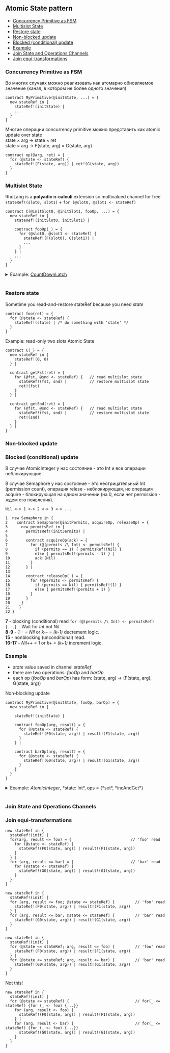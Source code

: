 ## Atomic State pattern

- [Concurrency Primitive as FSM](#concurrency-primitive-as-fsm)
- [Multislot State](#multislot-state)  
- [Restore state](atomic-state.md#restore-state)  
- [Non-blocked update](#non-blocked-update)
- [Blocked (conditional) update](#blocked-conditional-update)  
- [Example](#example)  
- [Join State and Operations Channels](#join-state-and-operations-channels)  
- [Join equi-transformations](#join-equi-transformations)  

### Concurrency Primitive as FSM

Во многих случаях можно реализовать как атомарно обновляемое значение (канал, в котором не более одного значения)
```
contract MyPrimitive(@initState, ...) = {
  new stateRef in {
    stateRef!(initState) |
    ...  
  }
}
```

Многие операции concurrency primitive можно представить как atomic update over state  
state × arg → state × ret    
state × arg → F(state, arg) × G(state, arg)     
```
contract op(@arg, ret) = {
  for (@state <- stateRef) {
    stateRef!(F(state, arg)) | ret!(G(state, arg))
  }
}  
```

### Multislot State

RhoLang is a **polyadic π-calculi** extension so multivalued channel for free ```stateRef!(slot0, slot1)``` + ```for (@slot0, @slot1 <- stateRef)```
```
contract C(@initSlot0, @initSlot1, fooOp, ...) = {
  new stateRef in {
    stateRef!(initSlot0, initSlot1) |
    
    contract fooOp(_) = {
      for (@slot0, @slot1 <- stateRef) {
        stateRef!(F(slot0), G(slot1)) |
        ...
      }
    } |
    ...
  }
}
```


<details><summary>Example: <a href="CountDownLatch.md">CountDownLatch</a></summary><p>
  
```
???
```
</p></details><br/>

### Restore state

Sometime you read-and-restore stateRef because you need *state*
```
contract foo(ret) = {
  for (@state <- stateRef) {
    stateRef!(state) | /* do something with 'state' */
  }
} 
```

Example: read-only two slots Atomic State
```
contract C(_) = {
  new stateRef in {
    stateRef!(0, 0)
  } |
  
  contract getFst(ret) = {
    for (@fst, @snd <- stateRef) {   // read multislot state
      stateRef!(fst, snd) |          // restore multislot state
      ret!(fst)
    }
  } |
  
  contract getSnd(ret) = {
    for (@fst, @snd <- stateRef) {   // read multislot state
      stateRef!(fst, snd) |          // restore multislot state
      ret!(snd)
    }
  } |  
}
```

### Non-blocked update

### Blocked (conditional) update
В случае AtomicInteger у нас состояние - это Int и все операции неблокирующие.

В случае Semaphore у нас состояние - это неотрицательный Int (permission count), операция relese - неблокирующая, но операция acquire - блокирующая на одном значении (на 0, если нет permission - ждем его появления).

```Nil <-> 1 <-> 2 <-> 3 <-> ...```

```
1  new Semaphore in {
2    contract Semaphore(@initPermits, acquireOp, releaseOp) = {
3      new permitsRef in {
4        permitsRef!(initЗermits) |        
5      
6        contract acquireOp(ack) = {
7          for (@(permits /\ Int) <- permitsRef) { 
8            if (permits == 1) { permitsRef!(Nil) } 
9            else { permitsRef!(permits - 1) } |
10           ack!(Nil)
11         }
12       } |
13      
14       contract releaseOp(_) = {
15         for (@permits <- permitsRef) {
16           if (permits == Nil) { permitsRef!(1) }
17           else { permitsRef!(permits + 1) }
18         }
19       } 
20     }
21    }    
22 }
```
**7** - blocking (conditional) read ```for (@(permits /\ Int) <- permitsRef) {...} ```. Wait for *Int* not *Nil*.  
**8-9** - *1-- = Nil* or *k-- = (k-1)* decrement logic.   
**15** - nonblocking (unconditional) read.   
**16-17** - *Nil++ = 1* or *k+ = (k+1)* increment logic.   

### Example
- *state* value saved in channel *stateRef*
- there are two operations: *fooOp* and *barOp*
- each op (*fooOp* and *barOp*) has form: (state, arg) -> (F(state, arg), G(state, arg))

Non-blocking update
```
contract MyPrimitive(@initState, fooOp, barOp) = {
  new stateRef in {
  
    stateRef!(initState) |
    
    contract fooOp(arg, result) = {
      for (@state <- stateRef) {
        stateRef!(F0(state, arg)) | result!(F1(state, arg))
      }
    } |
    
    contract barOp(arg, result) = {
      for (@state <- stateRef) {
        stateRef!(G0(state, arg)) | result!(G1(state, arg))
      }
    }  
  }
}
```

<details><summary>Example: <i>AtomicInteger</i>, *state: Int*, ops = {*set*, *incAndGet*}</summary><p>
  
```  
contract AtomicInteger(@initState, set, incAndGet) = {
  new stateRef in {
  
    stateRef!(initState) |
    
    contract set(arg, ack) = {
      for (_ <- stateRef) {
        stateRef!(arg) | ack!(Nil)
      }
    } |
    
    contract incAndGet(ret) = {
      for (@state <- stateRef) {
        stateRef!(state + 1) | ret!(state + 1)
      }
    }  
  }
}
```
</p></details><br/>

### Join State and Operations Channels

### Join equi-transformations
```
new stateRef in {
  stateRef!(init) |
  for(arg, result <= foo) = {                          // 'foo' read
    for (@state <- stateRef) {                         
      stateRef!(F0(state, arg)) | result!(F1(state, arg))
    }
  } |
  for (arg, result <= bar) = {                         // 'bar' read
    for (@state <- stateRef) {
      stateRef!(G0(state, arg)) | result!(G1(state, arg))
    }
  }  
}
```

```
new stateRef in {
  stateRef!(init) |
  for (arg, result <= foo; @state <= stateRef) {         // 'foo' read
    stateRef!(F0(state, arg)) | result!(F1(state, arg))
  } |    
  for (arg, result <= bar; @state <= stateRef) {         // 'bar' read
    stateRef!(G0(state, arg)) | result!(G1(state, arg))
  }    
}
```

```
new stateRef in {
  stateRef!(init) |
  for (@state <= stateRef; arg, result <= foo) {         // 'foo' read
    stateRef!(F0(state, arg)) | result!(F1(state, arg))
  } |    
  for (@state <= stateRef; arg, result <= bar) {         // 'bar' read
    stateRef!(G0(state, arg)) | result!(G1(state, arg))
  }    
}
```

Not this!
```
new stateRef in {
  stateRef!(init) |
  for (@state <= stateRef) {                             // for(_ <= stateRef) {for (_ <- foo) {...}}
    for (arg, result <- foo) {
      stateRef!(F0(state, arg)) | result!(F1(state, arg))
    } |    
    for (arg, result <- bar) {                           // for(_ <= stateRef) {for (_ <- foo) {...}}
      stateRef!(G0(state, arg)) | result!(G1(state, arg))
    }    
  }  
}
```
